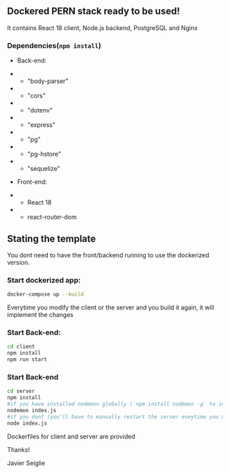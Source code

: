 ## Dockered PERN stack ready to be used!

It contains React 18 client, Node.js backend, PostgreSQL and Nginx

### Dependencies(`npm install`)
- Back-end:
- - "body-parser"
- - "cors"
- - "dotenv"
- - "express"
- - "pg"
- - "pg-hstore"
- - "sequelize"

- Front-end:
- - React 18
- - react-router-dom


## Stating the template

You dont need to have the front/backend running to use the dockerized version.

### Start dockerized app:

``` bash 
docker-compose up --build
```

Everytime you modify the client or the server and you build it again, it will implement the changes

### Start Back-end:

``` bash 
cd client
npm install
npm run start
```

### Start Back-end

``` bash 
cd server
npm install
#if you have installed nodemon globally (`npm install nodemon -g` to install it)
nodemon index.js
#if you dont (you'll have to manually restart the server eveytime you modify the code)
node index.js
```


Dockerfiles for client and server are provided

Thanks!

Javier Seiglie